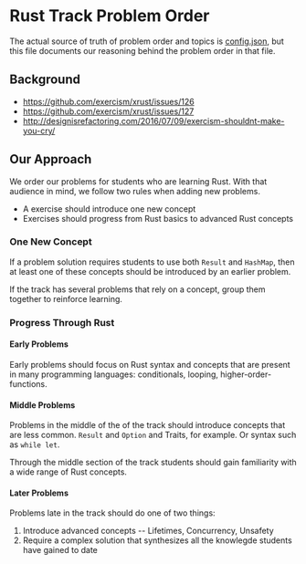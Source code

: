 # Rust Track Problem Order

The actual source of truth of problem order and topics is [config.json](config.json), but this file documents our reasoning behind the problem order in that file.

## Background

- https://github.com/exercism/xrust/issues/126
- https://github.com/exercism/xrust/issues/127
- http://designisrefactoring.com/2016/07/09/exercism-shouldnt-make-you-cry/

## Our Approach

We order our problems for students who are learning Rust. With that audience in mind, we follow two rules when adding new problems.

- A exercise should introduce one new concept
- Exercises should progress from Rust basics to advanced Rust concepts

### One New Concept

If a problem solution requires students to use both `Result` and `HashMap`, then at least one of these concepts should be introduced by an earlier problem.

If the track has several problems that rely on a concept, group them together to reinforce learning.

### Progress Through Rust

#### Early Problems

Early problems should focus on Rust syntax and concepts that are present in many programming languages: conditionals, looping, higher-order-functions.

#### Middle Problems

Problems in the middle of the of the track should introduce concepts that are less common. `Result` and `Option` and Traits, for example. Or syntax such as `while let`.

Through the middle section of the track students should gain familiarity with a wide range of Rust concepts.

#### Later Problems

Problems late in the track should do one of two things:

1. Introduce advanced concepts -- Lifetimes, Concurrency, Unsafety
2. Require a complex solution that synthesizes all the knowlegde students have gained to date
